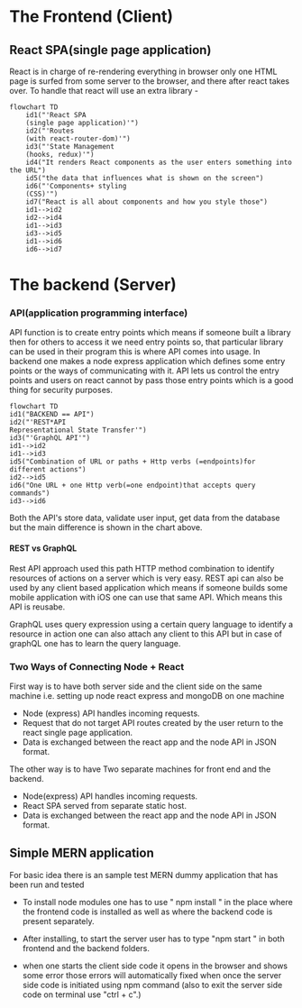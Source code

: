 # The Frontend (Client)

## React SPA(single page application)

React is in charge of re-rendering everything in browser only one HTML page is surfed from some server to the browser, and there after react takes over. To handle that react will use an extra library -

```mermaid
flowchart TD
    id1("'React SPA 
    (single page application)'")
    id2("'Routes 
    (with react-router-dom)'")
    id3("'State Management 
    (hooks, redux)'")
    id4("It renders React components as the user enters something into the URL")
    id5("the data that influences what is shown on the screen")
    id6("'Components+ styling 
    (CSS)'")
    id7("React is all about components and how you style those")
    id1-->id2
    id2-->id4
    id1-->id3
    id3-->id5
    id1-->id6
    id6-->id7
```

# The backend (Server)

### API(application programming interface)

API function is to create entry points which means if someone built a library then for others to access it we need entry points so, that particular library can be used in their program this is where API comes into usage. In backend one makes a node express application which defines some entry points or the ways of communicating with it. API lets us control the entry points and users on react cannot by pass those entry points which is a good thing for security purposes. 

```mermaid
flowchart TD
id1("BACKEND == API")
id2("'REST*API
Representational State Transfer'")
id3("'GraphQL API'")
id1-->id2
id1-->id3
id5("Combination of URL or paths + Http verbs (=endpoints)for different actions")
id2-->id5
id6("One URL + one Http verb(=one endpoint)that accepts query commands")
id3-->id6

```

Both the API's store data, validate user input, get data from the database but the main difference is shown in the chart above.

#### REST vs GraphQL

 Rest API approach used this path HTTP method combination to identify resources of actions on a server which is very easy. REST api can also be used by any client based application which means if someone builds some mobile application with iOS one can use that same API. Which means this API is reusabe.

GraphQL uses query expression using a certain query language to identify a resource in action one can also attach any client to this API but in case of graphQL one has to learn the query language.



### Two Ways  of  Connecting Node + React

First way is to have both server side and the client side on the same machine i.e. setting up node react express and mongoDB on one machine

- Node (express) API handles incoming requests.
- Request that do not target API routes created by the user return to the react single page application.
- Data is exchanged between the react app and the node API in JSON format.

The other way is to have Two separate machines for front end and the backend. 

- Node(express) API handles incoming requests.
- React SPA served from separate static host.
- Data is exchanged between the react app and the node API in JSON format.

## Simple MERN application 

For basic idea there is an sample test MERN dummy application that has been run and tested

- To install node modules one has to use " npm install " in the place where the frontend code is installed as well as where the backend code is present separately.

- After installing, to start the server user has to type "npm start " in both frontend and the backend folders.

- when one starts the client side code it opens in the browser and shows some error those errors will automatically fixed when once the server side code is initiated using npm command (also to exit the server side code on terminal use "ctrl + c".)

  